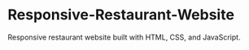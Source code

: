 # Responsive-Restaurant-Website
Responsive restaurant website built with HTML, CSS, and JavaScript.
